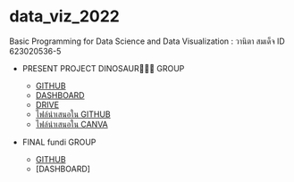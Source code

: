 # data_viz_2022
Basic Programming for Data Science and Data Visualization : วานิตา สมเด็จ ID 623020536-5


* PRESENT PROJECT DINOSAUR🦖🦖🦖 GROUP
  * [GITHUB](https://github.com/Wanita-8943/data_viz_2022/blob/main/Project_Dinosaur.ipynb)
  * [DASHBOARD](https://datastudio.google.com/reporting/e45d8bb5-92ce-4fde-9775-7d1d568d7e6e)
  * [DRIVE](https://drive.google.com/drive/u/0/folders/1bNGXPP5wgIZ4b8_2gaxp50Od-W-QBVMT)
  * [ไฟล์นำเสนอใน GITHUB](https://github.com/Wanita-8943/data_viz_2022/blob/main/Dinosaur.pdf)
  * [ไฟล์นำเสนอใน CANVA](https://www.canva.com/design/DAE70Gm59pY/YqkJeSjFuMuVsur61ax1_A/view?utm_content=DAE70Gm59pY&utm_campaign=designshare&utm_medium=link2&utm_source=sharebutton)


* FINAL fundi GROUP
  * [GITHUB](https://github.com/Wanita-8943/data_viz_2022/blob/main/Final_DataViz.ipynb)
  * [DASHBOARD]
